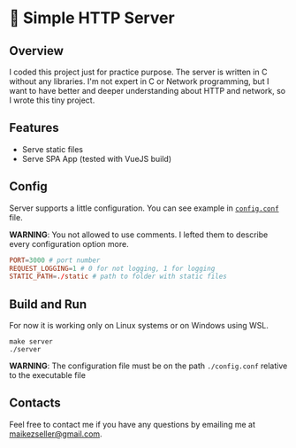 # 🥳 Simple HTTP Server

## Overview
I coded this project just for practice purpose. The server is written in C without any libraries. I'm not expert in C or Network programming, but I want to have better and deeper understanding about HTTP and network, so I wrote this tiny project.

## Features
- Serve static files
- Serve SPA App (tested with VueJS build)

## Config
Server supports a little configuration. You can see example in [`config.conf`](config.conf) file.

**WARNING**: You not allowed to use comments. I lefted them to describe every configuration option more.
```conf
PORT=3000 # port number
REQUEST_LOGGING=1 # 0 for not logging, 1 for logging
STATIC_PATH=./static # path to folder with static files
```

## Build and Run
For now it is working only on Linux systems or on Windows using WSL.

```shell
make server
./server
```

**WARNING**: The configuration file must be on the path `./config.conf` relative to the executable file

## Contacts
Feel free to contact me if you have any questions by emailing me at maikezseller@gmail.com.
